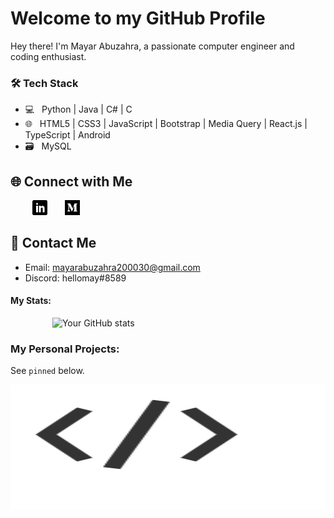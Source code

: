 # Welcome to my GitHub Profile

Hey there! I'm Mayar Abuzahra, a passionate computer engineer and coding enthusiast. 

<h3>🛠 Tech Stack</h3>

- 💻 &nbsp; Python | Java | C# | C
- 🌐 &nbsp; HTML5 | CSS3 | JavaScript | Bootstrap | Media Query | React.js | TypeScript | Android 
- 🗃️ &nbsp; MySQL 

## 🌐 Connect with Me

&nbsp;&nbsp;&nbsp;&nbsp;&nbsp;&nbsp;&nbsp;&nbsp;
<a href="https://www.linkedin.com/in/mayar-abuzahra" title="Follow me on LinkedIn">
  <img
    width="24"
    alt="Follow me on LinkedIn"
    src="assets/icons/linkedin.svg"
  /></a>
&nbsp;&nbsp;&nbsp;&nbsp;&nbsp;
<a href="https://medium.com/@mayarabuzahra" title="Follow me on Medium">
  <img
    width="24"
    alt="Follow me on Medium"
    src="assets/icons/medium.svg"
  /></a>

## 💬 Contact Me

- Email: mayarabuzahra200030@gmail.com
- Discord: hellomay#8589
  
#### My Stats:
&nbsp;&nbsp;&nbsp;&nbsp;&nbsp;&nbsp;&nbsp;&nbsp;&nbsp;&nbsp;&nbsp;&nbsp;&nbsp;&nbsp;&nbsp;&nbsp;
![Your GitHub stats](https://github-readme-stats.vercel.app/api?username=Mayar-Abuzahra&show_icons=true&theme=tokyonight)

### My Personal Projects:

See `pinned` below. 

<div style="display: flex; align-items: center; justify-content: center;">
    <img title="image" src="assets/icons/html-1.1s-200px.svg" width="900" height="200">
</div>
